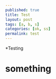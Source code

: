 ```yaml
---
published: true
title: Test
layout: post
tags: [a, b, s]
categories: [ok, ss]
permalink: test
---
```

*Testing
# something
